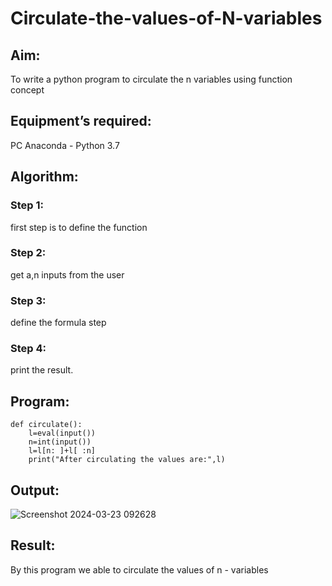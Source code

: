 # Circulate-the-values-of-N-variables
## Aim:
To write a python program to circulate the n variables using function concept
## Equipment’s required:
PC
Anaconda - Python 3.7
## Algorithm: 
### Step 1: 
first step is to define the function
### Step 2: 
get a,n inputs from the user
### Step 3: 
define the formula step
### Step 4: 
print the result.

## Program:
```
def circulate():
    l=eval(input())
    n=int(input())
    l=l[n: ]+l[ :n]
    print("After circulating the values are:",l)
```


## Output:
![Screenshot 2024-03-23 092628](https://github.com/sarishvarshan/Circulate-the-values-of-N-variables/assets/152167665/94b9c58c-6258-460a-b3e6-f30113c96f63)


## Result:
By this program we able to circulate the values of n - variables

